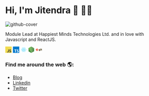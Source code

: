 # Hi, I'm Jitendra 👋 👨‍💻

<!-- ![github-cover](https://user-images.githubusercontent.com/13834745/144031899-7282fdba-3dc9-4acb-8445-c2e7554ba6a8.png) -->

![github-cover](https://user-images.githubusercontent.com/13834745/144380203-166b8fa0-5b2e-4525-8561-41bbc8a72194.jpg)

Module Lead at Happiest Minds Technologies Ltd. and in love with Javascript and ReactJS.

<!-- [![GitHub commits](https://badgen.net/github/commits/onejeet/Strapdown.js)](https://GitHub.com/onejeet/StrapDown.js/commit/)

[![GitHub latest commit](https://badgen.net/github/last-commit/onejeet/Strapdown.js)](https://GitHub.com/onejeet/StrapDown.js/commit/) -->

<!-- ![](https://visitor-badge.glitch.me/badge?page_id=abhisheknaiidu.abhisheknaiidu) -->

<code><img title="Javascript" height="20" src="https://raw.githubusercontent.com/github/explore/80688e429a7d4ef2fca1e82350fe8e3517d3494d/topics/javascript/javascript.png"></code>
<code><img title="Git" height="20" src="https://raw.githubusercontent.com/github/explore/80688e429a7d4ef2fca1e82350fe8e3517d3494d/topics/typescript/typescript.png"></code>
<code><img title="ReactJS" height="20" src="https://raw.githubusercontent.com/github/explore/80688e429a7d4ef2fca1e82350fe8e3517d3494d/topics/react/react.png"></code>
<code><img title="NodeJS" height="20" src="https://raw.githubusercontent.com/github/explore/80688e429a7d4ef2fca1e82350fe8e3517d3494d/topics/nodejs/nodejs.png"></code>
<code><img title="Git" height="20" src="https://raw.githubusercontent.com/github/explore/80688e429a7d4ef2fca1e82350fe8e3517d3494d/topics/git/git.png"></code>

### Find me around the web 🌎:

- <a a href="https://www.dotscreated.com/" target="_blank" >Blog</a>
- <a a href="https://www.linkedin.com/in/onejeet/" target="_blank" >Linkedin</a>
- <a a href="https://www.twitter.com/onejeet/" target="_blank" >Twitter</a>

<!--
## Let's connect -->

<!-- [![github](https://www.github.xcom/onejeet)(https://img.shields.io/badge/GitHub-000000?style=for-the-badge&logo=GitHub&logoColor=white) -->

<!--
**onejeet/onejeet** is a ✨ _special_ ✨ repository because its `README.md` (this file) appears on your GitHub profile.

Here are some ideas to get you started:

- 🔭 I’m currently working on ...
- 🌱 I’m currently learning ...
- 👯 I’m looking to collaborate on ...
- 🤔 I’m looking for help with ...
- 💬 Ask me about ...
- 📫 How to reach me: ...
- 😄 Pronouns: ...
- ⚡ Fun fact: ...
-->
